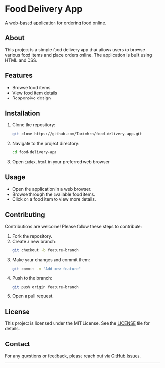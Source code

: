 # Food Delivery App

A web-based application for ordering food online.

## About

This project is a simple food delivery app that allows users to browse various food items and place orders online. The application is built using HTML and CSS.

## Features

- Browse food items
- View food item details
- Responsive design

## Installation

1. Clone the repository:
    ```bash
    git clone https://github.com/Tanimhrn/food-delivery-app.git
    ```
2. Navigate to the project directory:
    ```bash
    cd food-delivery-app
    ```
3. Open `index.html` in your preferred web browser.

## Usage

- Open the application in a web browser.
- Browse through the available food items.
- Click on a food item to view more details.

## Contributing

Contributions are welcome! Please follow these steps to contribute:

1. Fork the repository.
2. Create a new branch:
    ```bash
    git checkout -b feature-branch
    ```
3. Make your changes and commit them:
    ```bash
    git commit -m "Add new feature"
    ```
4. Push to the branch:
    ```bash
    git push origin feature-branch
    ```
5. Open a pull request.

## License

This project is licensed under the MIT License. See the [LICENSE](LICENSE.txt) file for details.

## Contact

For any questions or feedback, please reach out via [GitHub Issues](https://github.com/Tanimhrn/food-delivery-app/issues).

---

